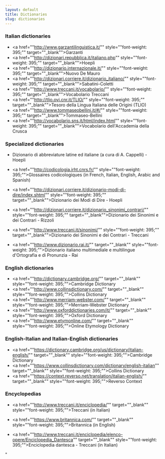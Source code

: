 ```yaml
---
layout: default
title: Dictionaries
slug: dictionaries
---
```




### Italian dictionaries
- <a href=""http://www.garzantilinguistica.it/"" style=""font-weight: 395;"" target=""_blank"">Garzanti</a>
-  <a href=""http://dizionari.repubblica.it/italiano.php"" style=""font-weight: 395;"" target=""_blank"">Hoepli</a> 
-  <a href=""http://dizionario.internazionale.it/"" style=""font-weight: 395;"" target=""_blank"">Nuovo De Mauro</a> 
-  <a href=""http://dizionari.corriere.it/dizionario_italiano/"" style=""font-weight: 395;"" target=""_blank"">Sabatini-Coletti</a>
-  <a href=""http://www.treccani.it/vocabolario/"" style=""font-weight: 395;"" target=""_blank"">Vocabolario Treccani</a>
-  <a href=""http://tlio.ovi.cnr.it/TLIO/"" style=""font-weight: 395;"" target=""_blank"">Tesoro della Lingua Italiana delle Origini (TLIO)</a>
-  <a href=""http://www.tommaseobellini.it/#/"" style=""font-weight: 395;"" target=""_blank"">Tommaseo-Bellini</a>
-  <a href=""http://vocabolario.sns.it/html/index.html"" style=""font-weight: 395;"" target=""_blank"">Vocabolario dell'Accademia della Crusca</a>



### Specialized dictionaries
- Dizionario di abbreviature latine ed italiane (a cura di A. Cappelli) - Hoepli

- <a href=""http://codicologia.irht.cnrs.fr/"" style=""font-weight: 395;"">Glossaires codicologiques</a> (in French, Italian, English, Arabic and Spanish)

- <a href=""http://dizionari.corriere.it/dizionario-modi-di-dire/index.shtml"" style=""font-weight: 395;"" target=""_blank"">Dizionario dei Modi di Dire</a> - Hoepli

- <a href=""http://dizionari.corriere.it/dizionario_sinonimi_contrari/"" style=""font-weight: 395;"" target=""_blank"">Dizionario dei Sinonimi e dei Contrari</a> - Rizzoli

- <a href=""http://www.treccani.it/sinonimi/"" style=""font-weight: 395;"" target=""_blank"">Dizionario dei Sinonimi e dei Contrari</a> - Treccani

- <a href=""http://www.dizionario.rai.it/"" target=""_blank"" style=""font-weight: 395;"">Dizionario italiano multimediale e multilingue d'Ortografia e di Pronunzia</a> - Rai 



### English dictionaries
- <a href=""http://dictionary.cambridge.org/"" target=""_blank"" style=""font-weight: 395;"">Cambridge Dictionary</a>
-  <a href=""http://www.collinsdictionary.com/"" target=""_blank"" style=""font-weight: 395;"">Collins Dictionary</a>
-  <a href=""http://www.merriam-webster.com/"" target=""_blank"" style=""font-weight: 395;"">Merriam-Webster Dictionary</a>
-  <a href=""http://www.oxforddictionaries.com/it/"" target=""_blank"" style=""font-weight: 395;"">Oxford Dictionary</a>
-  <a href=""http://www.etymonline.com/"" target=""_blank"" style=""font-weight: 395;"">Online Etymology Dictionary</a>



### English-Italian and Italian-English dictionaries
- <a href=""https://dictionary.cambridge.org/us/dictionary/italian-english/"" target=""_blank"" style=""font-weight: 395;"">Cambridge Dictionary</a>
-  <a href=""https://www.collinsdictionary.com/dictionary/english-italian"" target=""_blank"" style=""font-weight: 395;"">Collins Dictionary</a>
-  <a href=""https://context.reverso.net/translation/italian-english/"" target=""_blank"" style=""font-weight: 395;"">Reverso Context</a>



### Encyclopedias
- <a href=""http://www.treccani.it/enciclopedia/"" target=""_blank"" style=""font-weight: 395;"">Treccani</a> (in Italian)

- <a href=""https://www.britannica.com/"" target=""_blank"" style=""font-weight: 395;"">Britannica</a> (in English)

- <a href=""http://www.treccani.it/enciclopedia/elenco-opere/Enciclopedia_Dantesca"" target=""_blank"" style=""font-weight: 395;"">Enciclopedia dantesca</a> - Treccani (in Italian)

"

